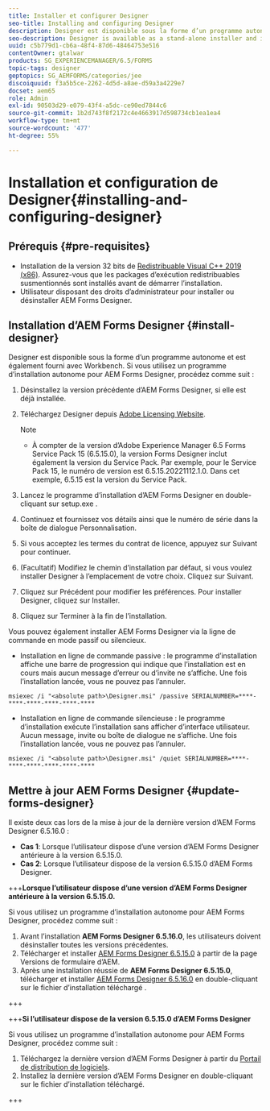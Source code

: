 ```yaml
---
title: Installer et configurer Designer
seo-title: Installing and configuring Designer
description: Designer est disponible sous la forme d’un programme autonome et est également fourni avec Workbench. Découvrez comment installer la version autonome de Designer.
seo-description: Designer is available as a stand-alone installer and is also bundled with Workbench. Learn how to install stand-alone Designer.
uuid: c5b779d1-cb6a-48f4-87d6-48464753e516
contentOwner: gtalwar
products: SG_EXPERIENCEMANAGER/6.5/FORMS
topic-tags: designer
geptopics: SG_AEMFORMS/categories/jee
discoiquuid: f3a5b5ce-2262-4d5d-a8ae-d59a3a4229e7
docset: aem65
role: Admin
exl-id: 90503d29-e079-43f4-a5dc-ce90ed7844c6
source-git-commit: 1b2d743f8f2172c4e4663917d598734cb1ea1ea4
workflow-type: tm+mt
source-wordcount: '477'
ht-degree: 55%

---
```


# Installation et configuration de Designer{#installing-and-configuring-designer}

## Prérequis {#pre-requisites}

* Installation de la version 32 bits de [Redistribuable Visual C++ 2019 (x86)](https://learn.microsoft.com/fr-fr/cpp/windows/latest-supported-vc-redist?view=msvc-170). Assurez-vous que les packages d’exécution redistribuables susmentionnés sont installés avant de démarrer l’installation.
* Utilisateur disposant des droits d’administrateur pour installer ou désinstaller AEM Forms Designer.

## Installation d’AEM Forms Designer {#install-designer}

Designer est disponible sous la forme d’un programme autonome et est également fourni avec Workbench. Si vous utilisez un programme d’installation autonome pour AEM Forms Designer, procédez comme suit :

1. Désinstallez la version précédente d’AEM Forms Designer, si elle est déjà installée.
1. Téléchargez Designer depuis [Adobe Licensing Website](https://licensing.adobe.com/).

   >[!NOTE]
   >
   > * À compter de la version d’Adobe Experience Manager 6.5 Forms Service Pack 15 (6.5.15.0), la version Forms Designer inclut également la version du Service Pack. Par exemple, pour le Service Pack 15, le numéro de version est 6.5.15.20221112.1.0. Dans cet exemple, 6.5.15 est la version du Service Pack.


1. Lancez le programme d’installation d’AEM Forms Designer en double-cliquant sur setup.exe .
1. Continuez et fournissez vos détails ainsi que le numéro de série dans la boîte de dialogue Personnalisation.
1. Si vous acceptez les termes du contrat de licence, appuyez sur Suivant pour continuer.
1. (Facultatif) Modifiez le chemin d’installation par défaut, si vous voulez installer Designer à l’emplacement de votre choix. Cliquez sur Suivant.
1. Cliquez sur Précédent pour modifier les préférences. Pour installer Designer, cliquez sur Installer.
1. Cliquez sur Terminer à la fin de l’installation.

Vous pouvez également installer AEM Forms Designer via la ligne de commande en mode passif ou silencieux.

* Installation en ligne de commande passive : le programme d’installation affiche une barre de progression qui indique que l’installation est en cours mais aucun message d’erreur ou d’invite ne s’affiche. Une fois l’installation lancée, vous ne pouvez pas l’annuler.

```shell
msiexec /i "<absolute path>\Designer.msi" /passive SERIALNUMBER=****-****-****-****-****-****
```

* Installation en ligne de commande silencieuse : le programme d’installation exécute l’installation sans afficher d’interface utilisateur. Aucun message, invite ou boîte de dialogue ne s’affiche. Une fois l’installation lancée, vous ne pouvez pas l’annuler.

```shell
msiexec /i "<absolute path>\Designer.msi" /quiet SERIALNUMBER=****-****-****-****-****-****
```

## Mettre à jour AEM Forms Designer {#update-forms-designer}

Il existe deux cas lors de la mise à jour de la dernière version d’AEM Forms Designer 6.5.16.0 :

* **Cas 1**: Lorsque l’utilisateur dispose d’une version d’AEM Forms Designer antérieure à la version 6.5.15.0.
* **Cas 2**: Lorsque l’utilisateur dispose de la version 6.5.15.0 d’AEM Forms Designer.

+++**Lorsque l’utilisateur dispose d’une version d’AEM Forms Designer antérieure à la version 6.5.15.0.**

Si vous utilisez un programme d’installation autonome pour AEM Forms Designer, procédez comme suit :

1. Avant l’installation **AEM Forms Designer 6.5.16.0**, les utilisateurs doivent désinstaller toutes les versions précédentes.
1. Télécharger et installer [AEM Forms Designer 6.5.15.0](https://experienceleague.adobe.com/docs/experience-manager-release-information/aem-release-updates/forms-updates/aem-forms-releases.html?lang=fr) à partir de la page Versions de formulaire d’AEM.
1. Après une installation réussie de **AEM Forms Designer 6.5.15.0**, télécharger et installer [AEM Forms Designer 6.5.16.0](https://experienceleague.adobe.com/docs/experience-manager-release-information/aem-release-updates/forms-updates/aem-forms-releases.html?lang=fr) en double-cliquant sur le fichier d’installation téléchargé .

+++

+++**Si l’utilisateur dispose de la version 6.5.15.0 d’AEM Forms Designer**

Si vous utilisez un programme d’installation autonome pour AEM Forms Designer, procédez comme suit :
1. Téléchargez la dernière version d’AEM Forms Designer à partir du [Portail de distribution de logiciels](https://experienceleague.adobe.com/docs/experience-manager-release-information/aem-release-updates/forms-updates/aem-forms-releases.html?lang=fr).
1. Installez la dernière version d’AEM Forms Designer en double-cliquant sur le fichier d’installation téléchargé.

+++